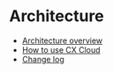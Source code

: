 # Architecture

* [Architecture overview](architecture-overview)
* [How to use CX Cloud](how-to-use)
* [Change log](changelog)
